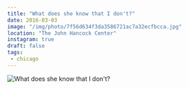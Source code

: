 ```yaml
---
title: "What does she know that I don't?"
date: 2016-03-03
image: "/img/photo/7f56d634f3da3586721ac7a32ecfbcca.jpg"
location: "The John Hancock Center"
instagram: true
draft: false
tags:
 - chicago
---
```


![What does she know that I don't?](/img/photo/7f56d634f3da3586721ac7a32ecfbcca.jpg)
